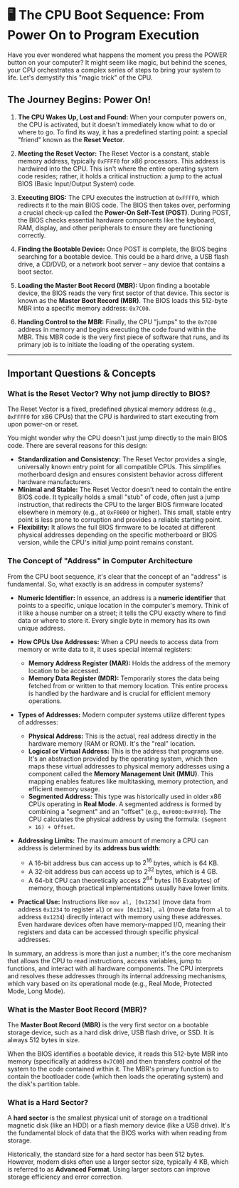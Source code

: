 # 🖥️ The CPU Boot Sequence: From Power On to Program Execution

Have you ever wondered what happens the moment you press the POWER button on your computer? It might seem like magic, but behind the scenes, your CPU orchestrates a complex series of steps to bring your system to life. Let's demystify this "magic trick" of the CPU.

## The Journey Begins: Power On!

1.  **The CPU Wakes Up, Lost and Found:** When your computer powers on, the CPU is activated, but it doesn't immediately know what to do or where to go. To find its way, it has a predefined starting point: a special "friend" known as the **Reset Vector**.

2.  **Meeting the Reset Vector:** The Reset Vector is a constant, stable memory address, typically `0xFFFF0` for x86 processors. This address is hardwired into the CPU. This isn't where the entire operating system code resides; rather, it holds a critical instruction: a jump to the actual BIOS (Basic Input/Output System) code.

3.  **Executing BIOS:** The CPU executes the instruction at `0xFFFF0`, which redirects it to the main BIOS code. The BIOS then takes over, performing a crucial check-up called the **Power-On Self-Test (POST)**. During POST, the BIOS checks essential hardware components like the keyboard, RAM, display, and other peripherals to ensure they are functioning correctly.

4.  **Finding the Bootable Device:** Once POST is complete, the BIOS begins searching for a bootable device. This could be a hard drive, a USB flash drive, a CD/DVD, or a network boot server – any device that contains a boot sector.

5.  **Loading the Master Boot Record (MBR):** Upon finding a bootable device, the BIOS reads the very first sector of that device. This sector is known as the **Master Boot Record (MBR)**. The BIOS loads this 512-byte MBR into a specific memory address: `0x7C00`.

6.  **Handing Control to the MBR:** Finally, the CPU "jumps" to the `0x7C00` address in memory and begins executing the code found within the MBR. This MBR code is the very first piece of software that runs, and its primary job is to initiate the loading of the operating system.

---

## Important Questions & Concepts

### What is the Reset Vector? Why not jump directly to BIOS?

The Reset Vector is a fixed, predefined physical memory address (e.g., `0xFFFF0` for x86 CPUs) that the CPU is hardwired to start executing from upon power-on or reset.

You might wonder why the CPU doesn't just jump directly to the main BIOS code. There are several reasons for this design:

* **Standardization and Consistency:** The Reset Vector provides a single, universally known entry point for all compatible CPUs. This simplifies motherboard design and ensures consistent behavior across different hardware manufacturers.
* **Minimal and Stable:** The Reset Vector doesn't need to contain the entire BIOS code. It typically holds a small "stub" of code, often just a jump instruction, that redirects the CPU to the larger BIOS firmware located elsewhere in memory (e.g., at `0xF0000` or higher). This small, stable entry point is less prone to corruption and provides a reliable starting point.
* **Flexibility:** It allows the full BIOS firmware to be located at different physical addresses depending on the specific motherboard or BIOS version, while the CPU's initial jump point remains constant.

### The Concept of "Address" in Computer Architecture

From the CPU boot sequence, it's clear that the concept of an "address" is fundamental. So, what exactly is an address in computer systems?

* **Numeric Identifier:** In essence, an address is a **numeric identifier** that points to a specific, unique location in the computer's memory. Think of it like a house number on a street; it tells the CPU exactly where to find data or where to store it. Every single byte in memory has its own unique address.

* **How CPUs Use Addresses:** When a CPU needs to access data from memory or write data to it, it uses special internal registers:
    * **Memory Address Register (MAR):** Holds the address of the memory location to be accessed.
    * **Memory Data Register (MDR):** Temporarily stores the data being fetched from or written to that memory location.
    This entire process is handled by the hardware and is crucial for efficient memory operations.

* **Types of Addresses:** Modern computer systems utilize different types of addresses:
    * **Physical Address:** This is the actual, real address directly in the hardware memory (RAM or ROM). It's the "real" location.
    * **Logical or Virtual Address:** This is the address that programs use. It's an abstraction provided by the operating system, which then maps these virtual addresses to physical memory addresses using a component called the **Memory Management Unit (MMU)**. This mapping enables features like multitasking, memory protection, and efficient memory usage.
    * **Segmented Address:** This type was historically used in older x86 CPUs operating in **Real Mode**. A segmented address is formed by combining a "segment" and an "offset" (e.g., `0xF000:0xFFF0`). The CPU calculates the physical address by using the formula: `(Segment × 16) + Offset`.

* **Addressing Limits:** The maximum amount of memory a CPU can address is determined by its **address bus width**:
    * A 16-bit address bus can access up to $2^{16}$ bytes, which is 64 KB.
    * A 32-bit address bus can access up to $2^{32}$ bytes, which is 4 GB.
    * A 64-bit CPU can theoretically access $2^{64}$ bytes (16 Exabytes) of memory, though practical implementations usually have lower limits.

* **Practical Use:** Instructions like `mov al, [0x1234]` (move data from address `0x1234` to register `al`) or `mov [0x1234], al` (move data from `al` to address `0x1234`) directly interact with memory using these addresses. Even hardware devices often have memory-mapped I/O, meaning their registers and data can be accessed through specific physical addresses.

In summary, an address is more than just a number; it's the core mechanism that allows the CPU to read instructions, access variables, jump to functions, and interact with all hardware components. The CPU interprets and resolves these addresses through its internal addressing mechanisms, which vary based on its operational mode (e.g., Real Mode, Protected Mode, Long Mode).

### What is the Master Boot Record (MBR)?

The **Master Boot Record (MBR)** is the very first sector on a bootable storage device, such as a hard disk drive, USB flash drive, or SSD. It is always 512 bytes in size.

When the BIOS identifies a bootable device, it reads this 512-byte MBR into memory (specifically at address `0x7C00`) and then transfers control of the system to the code contained within it. The MBR's primary function is to contain the bootloader code (which then loads the operating system) and the disk's partition table.

### What is a Hard Sector?

A **hard sector** is the smallest physical unit of storage on a traditional magnetic disk (like an HDD) or a flash memory device (like a USB drive). It's the fundamental block of data that the BIOS works with when reading from storage.

Historically, the standard size for a hard sector has been 512 bytes. However, modern disks often use a larger sector size, typically 4 KB, which is referred to as **Advanced Format**. Using larger sectors can improve storage efficiency and error correction.
